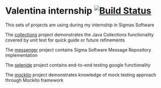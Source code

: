 # Valentina internship [![Build Status](https://travis-ci.org/vmalaya/internship.svg?branch=master)](https://travis-ci.org/vmalaya/internship)
This sets of projects are using during my internship in Sigmas Software

<!--
[toc]
-->

The [collections] project demonstrates the Java Collections
functionality covered by unit test for quick guide or future
refinements

The [messenger] project contains Sigma Software Message
Repository implementation

The [selenide] project contains end-to-end testing google 
functionality

The [mockito] project demonstrates knowledge of mock testing
approach through Mockito framework 

<!--
references
-->

[collections]: collections
[messenger]: messenger
[selenide]: selenide
[mockito]: mockito
